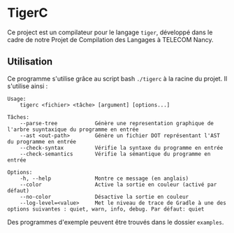 # TigerC

Ce project est un compilateur pour le langage `tiger`, développé dans le cadre de notre Projet de Compilation des Langages à TELECOM Nancy.

## Utilisation

Ce programme s'utilise grâce au script bash `./tigerc` à la racine du projet. Il s'utilise ainsi :

```text
Usage:
    tigerc <fichier> <tâche> [argument] [options...]

Tâches:
    --parse-tree            Génère une representation graphique de l'arbre suyntaxique du programme en entrée
    --ast <out-path>        Génère un fichier DOT représentant l'AST du programme en entrée
    --check-syntax          Vérifie la syntaxe du programme en entrée
    --check-semantics       Vérifie la sémantique du programme en entrée

Options:
    -h, --help              Montre ce message (en anglais)
    --color                 Active la sortie en couleur (activé par défaut)
    --no-color              Désactive la sortie en couleur
    --log-level=<value>     Met le niveau de trace de Gradle à une des options suivantes : quiet, warn, info, debug. Par défaut: quiet
```

Des programmes d'exemple peuvent être trouvés dans le dossier `examples`.
